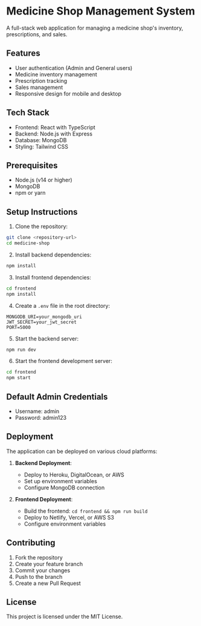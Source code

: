 # Medicine Shop Management System

A full-stack web application for managing a medicine shop's inventory, prescriptions, and sales.

## Features

- User authentication (Admin and General users)
- Medicine inventory management
- Prescription tracking
- Sales management
- Responsive design for mobile and desktop

## Tech Stack

- Frontend: React with TypeScript
- Backend: Node.js with Express
- Database: MongoDB
- Styling: Tailwind CSS

## Prerequisites

- Node.js (v14 or higher)
- MongoDB
- npm or yarn

## Setup Instructions

1. Clone the repository:
```bash
git clone <repository-url>
cd medicine-shop
```

2. Install backend dependencies:
```bash
npm install
```

3. Install frontend dependencies:
```bash
cd frontend
npm install
```

4. Create a `.env` file in the root directory:
```
MONGODB_URI=your_mongodb_uri
JWT_SECRET=your_jwt_secret
PORT=5000
```

5. Start the backend server:
```bash
npm run dev
```

6. Start the frontend development server:
```bash
cd frontend
npm start
```

## Default Admin Credentials

- Username: admin
- Password: admin123

## Deployment

The application can be deployed on various cloud platforms:

1. **Backend Deployment**:
   - Deploy to Heroku, DigitalOcean, or AWS
   - Set up environment variables
   - Configure MongoDB connection

2. **Frontend Deployment**:
   - Build the frontend: `cd frontend && npm run build`
   - Deploy to Netlify, Vercel, or AWS S3
   - Configure environment variables

## Contributing

1. Fork the repository
2. Create your feature branch
3. Commit your changes
4. Push to the branch
5. Create a new Pull Request

## License

This project is licensed under the MIT License. 